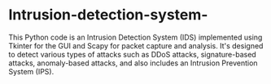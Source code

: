 # Intrusion-detection-system-
This Python code is an Intrusion Detection System (IDS) implemented using Tkinter for the GUI and Scapy for packet capture and analysis. It's designed to detect various types of attacks such as DDoS attacks, signature-based attacks, anomaly-based attacks, and also includes an Intrusion Prevention System (IPS).
